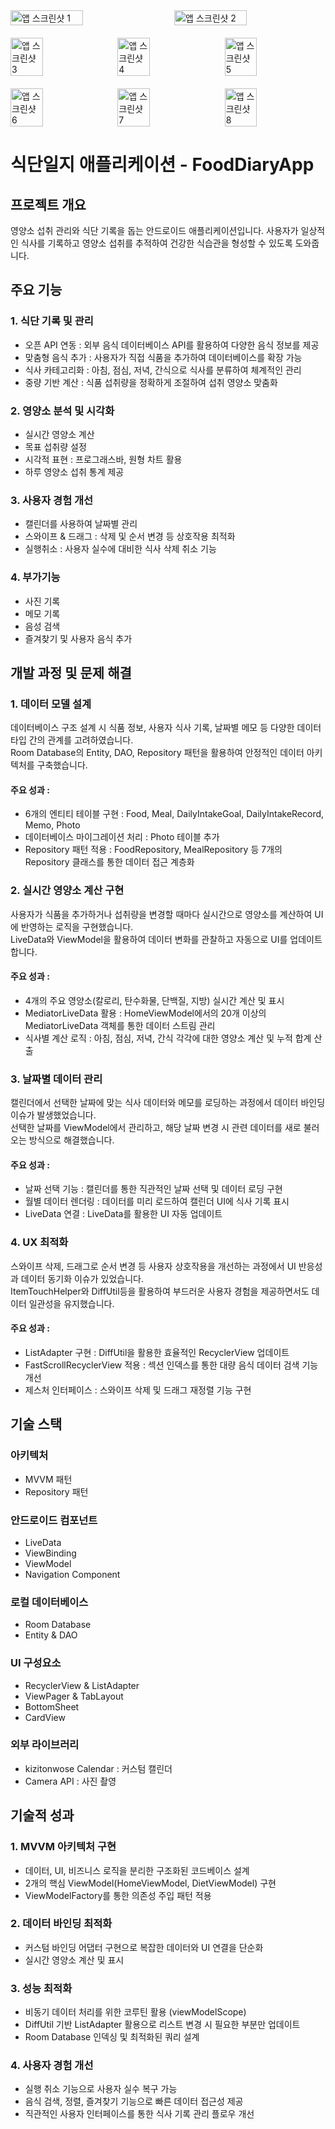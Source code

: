 <!-- 첫번째 행: 2개 이미지 -->
<div style="display: flex; justify-content: space-between; margin-bottom: 20px;">
    <img src="https://github.com/user-attachments/assets/0d914b36-077f-4669-9ba7-91f92813d038" width="48%" alt="앱 스크린샷 1"/>
    <img src="https://github.com/user-attachments/assets/83a9af38-d9da-4af9-b50c-01f57c2e951a" width="48%" alt="앱 스크린샷 2"/>
</div>

<!-- 두번째 행: 3개 이미지 -->
<div style="display: flex; justify-content: space-between; margin-bottom: 20px;">
    <img src="https://github.com/user-attachments/assets/bed37d31-6677-493d-9819-6a679bf7f801" width="32%" alt="앱 스크린샷 3"/>
    <img src="https://github.com/user-attachments/assets/e86c2d0f-eb46-42cf-a223-ab674e585e28" width="32%" alt="앱 스크린샷 4"/>
    <img src="https://github.com/user-attachments/assets/7bdaa116-cc74-4f48-939e-a0cff26e521d" width="32%" alt="앱 스크린샷 5"/>
</div>

<!-- 세번째 행: 3개 이미지 -->
<div style="display: flex; justify-content: space-between;">
    <img src="https://github.com/user-attachments/assets/f92d293f-e8f7-425f-8c76-4db1ad503944" width="32%" alt="앱 스크린샷 6"/>
    <img src="https://github.com/user-attachments/assets/e25b44f2-2cc1-44c1-ad15-ff1c303c725d" width="32%" alt="앱 스크린샷 7"/>
    <img src="https://github.com/user-attachments/assets/f9a0764f-d722-4e17-9e9c-921e0b85dfbd" width="32%" alt="앱 스크린샷 8"/>
</div>


# 식단일지 애플리케이션 - FoodDiaryApp

## 프로젝트 개요
영양소 섭취 관리와 식단 기록을 돕는 안드로이드 애플리케이션입니다. 사용자가 일상적인 식사를 기록하고 영양소 섭취를 추적하여 건강한 식습관을 형성할 수 있도록 도와줍니다.

## 주요 기능
### 1. 식단 기록 및 관리
- 오픈 API 연동 : 외부 음식 데이터베이스 API를 활용하여 다양한 음식 정보를 제공
- 맞춤형 음식 추가 : 사용자가 직접 식품을 추가하여 데이터베이스를 확장 가능
- 식사 카테고리화 : 아침, 점심, 저녁, 간식으로 식사를 분류하여 체계적인 관리
- 중량 기반 계산 : 식품 섭취량을 정확하게 조절하여 섭취 영양소 맞춤화

### 2. 영양소 분석 및 시각화
- 실시간 영양소 계산
- 목표 섭취량 설정
- 시각적 표현 : 프로그래스바, 원형 차트 활용
- 하루 영양소 섭취 통계 제공

### 3. 사용자 경험 개선
- 캘린더를 사용하여 날짜별 관리
- 스와이프 & 드래그 : 삭제 및 순서 변경 등 상호작용 최적화
- 실행취소 : 사용자 실수에 대비한 식사 삭제 취소 기능

### 4. 부가기능
- 사진 기록
- 메모 기록
- 음성 검색
- 즐겨찾기 및 사용자 음식 추가

## 개발 과정 및 문제 해결
### 1. 데이터 모델 설계
데이터베이스 구조 설계 시 식품 정보, 사용자 식사 기록, 날짜별 메모 등 다양한 데이터 타입 간의 관계를 고려하였습니다.   
Room Database의 Entity, DAO, Repository 패턴을 활용하여 안정적인 데이터 아키텍처를 구축했습니다.

#### 주요 성과 :
- 6개의 엔티티 테이블 구현 : Food, Meal, DailyIntakeGoal, DailyIntakeRecord, Memo, Photo
- 데이터베이스 마이그레이션 처리 : Photo 테이블 추가
- Repository 패턴 적용 : FoodRepository, MealRepository 등 7개의 Repository 클래스를 통한 데이터 접근 계층화

### 2. 실시간 영양소 계산 구현
사용자가 식품을 추가하거나 섭취량을 변경할 때마다 실시간으로 영양소를 계산하여 UI에 반영하는 로직을 구현했습니다.   
LiveData와 ViewModel을 활용하여 데이터 변화를 관찰하고 자동으로 UI를 업데이트 합니다.

#### 주요 성과 :
- 4개의 주요 영양소(칼로리, 탄수화물, 단백질, 지방) 실시간 계산 및 표시
- MediatorLiveData 활용 : HomeViewModel에서의 20개 이상의 MediatorLiveData 객체를 통한 데이터 스트림 관리
- 식사별 계산 로직 : 아침, 점심, 저녁, 간식 각각에 대한 영양소 계산 및 누적 합계 산출

### 3. 날짜별 데이터 관리
캘린더에서 선택한 날짜에 맞는 식사 데이터와 메모를 로딩하는 과정에서 데이터 바인딩 이슈가 발생했었습니다.   
선택한 날짜를 ViewModel에서 관리하고, 해당 날짜 변경 시 관련 데이터를 새로 불러오는 방식으로 해결했습니다.

#### 주요 성과 : 
- 날짜 선택 기능 : 캘린더를 통한 직관적인 날짜 선택 및 데이터 로딩 구현
- 월별 데이터 렌더링 : 데이터를 미리 로드하여 캘린더 UI에 식사 기록 표시
- LiveData 연결 : LiveData를 활용한 UI 자동 업데이트

### 4. UX 최적화
스와이프 삭제, 드래그로 순서 변경 등 사용자 상호작용을 개선하는 과정에서 UI 반응성과 데이터 동기화 이슈가 있었습니다.   
ItemTouchHelper와 DiffUtil등을 활용하여 부드러운 사용자 경험을 제공하면서도 데이터 일관성을 유지했습니다.

#### 주요 성과 :
- ListAdapter 구현 : DiffUtil을 활용한 효율적인 RecyclerView 업데이트
- FastScrollRecyclerView 적용 : 섹션 인덱스를 통한 대량 음식 데이터 검색 기능 개선
- 제스처 인터페이스 : 스와이프 삭제 및 드래그 재정렬 기능 구현

## 기술 스택
### 아키텍처
- MVVM 패턴
- Repository 패턴

### 안드로이드 컴포넌트
- LiveData
- ViewBinding
- ViewModel
- Navigation Component

### 로컬 데이터베이스
- Room Database
- Entity & DAO

### UI 구성요소
- RecyclerView & ListAdapter
- ViewPager & TabLayout
- BottomSheet
- CardView

### 외부 라이브러리
- kizitonwose Calendar : 커스텀 캘린더
- Camera API : 사진 촬영

## 기술적 성과
### 1. MVVM 아키텍처 구현
- 데이터, UI, 비즈니스 로직을 분리한 구조화된 코드베이스 설계
- 2개의 핵심 ViewModel(HomeViewModel, DietViewModel) 구현
- ViewModelFactory를 통한 의존성 주입 패턴 적용

### 2. 데이터 바인딩 최적화
- 커스텀 바인딩 어댑터 구현으로 복잡한 데이터와 UI 연결을 단순화
- 실시간 영양소 계산 및 표시

### 3. 성능 최적화
- 비동기 데이터 처리를 위한 코루틴 활용 (viewModelScope)
- DiffUtil 기반 ListAdapter 활용으로 리스트 변경 시 필요한 부분만 업데이트
- Room Database 인덱싱 및 최적화된 쿼리 설계

### 4. 사용자 경험 개선
- 실행 취소 기능으로 사용자 실수 복구 가능
- 음식 검색, 정렬, 즐겨찾기 기능으로 빠른 데이터 접근성 제공
- 직관적인 사용자 인터페이스를 통한 식사 기록 관리 플로우 개선










